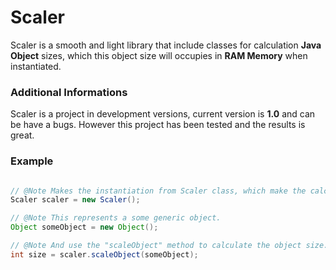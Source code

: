 # Scaler
Scaler is a smooth and light library that include classes for calculation **Java Object** sizes, which this object size will
occupies in **RAM Memory** when instantiated.

### Additional Informations
Scaler is a project in development versions, current version is **1.0** and can be have a bugs. However this project has been
tested and the results is great.

### Example
```java

// @Note Makes the instantiation from Scaler class, which make the calculations from object size.
Scaler scaler = new Scaler();

// @Note This represents a some generic object.
Object someObject = new Object();

// @Note And use the "scaleObject" method to calculate the object size.
int size = scaler.scaleObject(someObject);

```
